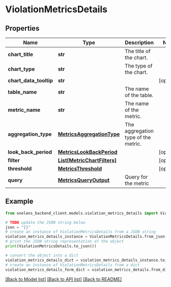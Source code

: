 # ViolationMetricsDetails


## Properties

Name | Type | Description | Notes
------------ | ------------- | ------------- | -------------
**chart_title** | **str** | The title of the chart. | 
**chart_type** | **str** | The type of the chart. | 
**chart_data_tooltip** | **str** |  | [optional] 
**table_name** | **str** | The name of the table. | 
**metric_name** | **str** | The name of the metric. | 
**aggregation_type** | [**MetricsAggregationType**](MetricsAggregationType.md) | The aggregation type of the metric. | 
**look_back_period** | [**MetricsLookBackPeriod**](MetricsLookBackPeriod.md) |  | [optional] 
**filter** | [**List[MetricChartFilters]**](MetricChartFilters.md) |  | [optional] 
**threshold** | [**MetricsThreshold**](MetricsThreshold.md) |  | [optional] 
**query** | [**MetricsQueryOutput**](MetricsQueryOutput.md) | Query for the metric | 

## Example

```python
from onelens_backend_client.models.violation_metrics_details import ViolationMetricsDetails

# TODO update the JSON string below
json = "{}"
# create an instance of ViolationMetricsDetails from a JSON string
violation_metrics_details_instance = ViolationMetricsDetails.from_json(json)
# print the JSON string representation of the object
print(ViolationMetricsDetails.to_json())

# convert the object into a dict
violation_metrics_details_dict = violation_metrics_details_instance.to_dict()
# create an instance of ViolationMetricsDetails from a dict
violation_metrics_details_form_dict = violation_metrics_details.from_dict(violation_metrics_details_dict)
```
[[Back to Model list]](../README.md#documentation-for-models) [[Back to API list]](../README.md#documentation-for-api-endpoints) [[Back to README]](../README.md)


